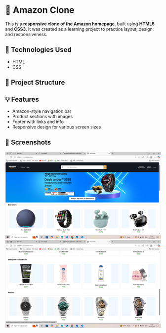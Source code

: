 
# 🛒 Amazon Clone

This is a **responsive clone of the Amazon homepage**, built using **HTML5** and **CSS3**. It was created as a learning project to practice layout, design, and responsiveness.

## 🔧 Technologies Used

- HTML
- CSS

## 📂 Project Structure

## 💡 Features

- Amazon-style navigation bar
- Product sections with images
- Footer with links and info
- Responsive design for various screen sizes

## 📸 Screenshots

![Amazon Clone Screenshot](https://github.com/Abhi17785598/Amazon-Clone/blob/main/Screenshot%20(95).png)
![Amazon Clone Screenshot](https://github.com/Abhi17785598/Amazon-Clone/blob/main/Screenshot%20(96).png)









